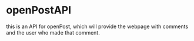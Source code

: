 # openPostAPI

this is an API for openPost, which will provide the webpage with comments and the user who made that comment.
